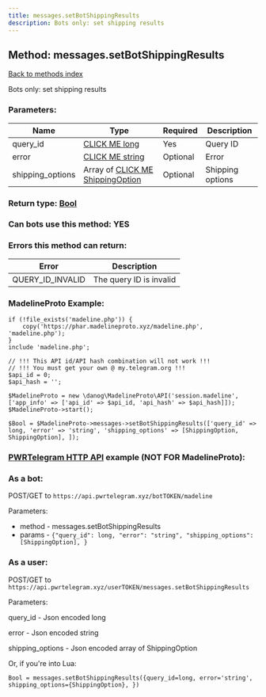 ```yaml
---
title: messages.setBotShippingResults
description: Bots only: set shipping results
---
```

## Method: messages.setBotShippingResults  
[Back to methods index](index.md)


Bots only: set shipping results

### Parameters:

| Name     |    Type       | Required | Description |
|----------|---------------|----------|-------------|
|query\_id|[CLICK ME long](../types/long.md) | Yes|Query ID|
|error|[CLICK ME string](../types/string.md) | Optional|Error|
|shipping\_options|Array of [CLICK ME ShippingOption](../types/ShippingOption.md) | Optional|Shipping options|


### Return type: [Bool](../types/Bool.md)

### Can bots use this method: **YES**


### Errors this method can return:

| Error    | Description   |
|----------|---------------|
|QUERY_ID_INVALID|The query ID is invalid|


### MadelineProto Example:


```
if (!file_exists('madeline.php')) {
    copy('https://phar.madelineproto.xyz/madeline.php', 'madeline.php');
}
include 'madeline.php';

// !!! This API id/API hash combination will not work !!!
// !!! You must get your own @ my.telegram.org !!!
$api_id = 0;
$api_hash = '';

$MadelineProto = new \danog\MadelineProto\API('session.madeline', ['app_info' => ['api_id' => $api_id, 'api_hash' => $api_hash]]);
$MadelineProto->start();

$Bool = $MadelineProto->messages->setBotShippingResults(['query_id' => long, 'error' => 'string', 'shipping_options' => [ShippingOption, ShippingOption], ]);
```

### [PWRTelegram HTTP API](https://pwrtelegram.xyz) example (NOT FOR MadelineProto):

### As a bot:

POST/GET to `https://api.pwrtelegram.xyz/botTOKEN/madeline`

Parameters:

* method - messages.setBotShippingResults
* params - `{"query_id": long, "error": "string", "shipping_options": [ShippingOption], }`



### As a user:

POST/GET to `https://api.pwrtelegram.xyz/userTOKEN/messages.setBotShippingResults`

Parameters:

query_id - Json encoded long

error - Json encoded string

shipping_options - Json encoded  array of ShippingOption




Or, if you're into Lua:

```
Bool = messages.setBotShippingResults({query_id=long, error='string', shipping_options={ShippingOption}, })
```

